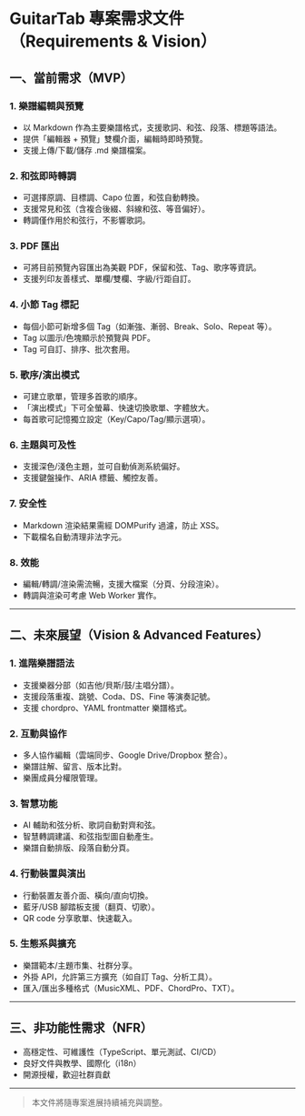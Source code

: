 # GuitarTab 專案需求文件（Requirements & Vision）

## 一、當前需求（MVP）

### 1. 樂譜編輯與預覽
- 以 Markdown 作為主要樂譜格式，支援歌詞、和弦、段落、標題等語法。
- 提供「編輯器 + 預覽」雙欄介面，編輯時即時預覽。
- 支援上傳/下載/儲存 .md 樂譜檔案。

### 2. 和弦即時轉調
- 可選擇原調、目標調、Capo 位置，和弦自動轉換。
- 支援常見和弦（含複合後綴、斜線和弦、等音偏好）。
- 轉調僅作用於和弦行，不影響歌詞。

### 3. PDF 匯出
- 可將目前預覽內容匯出為美觀 PDF，保留和弦、Tag、歌序等資訊。
- 支援列印友善樣式、單欄/雙欄、字級/行距自訂。

### 4. 小節 Tag 標記
- 每個小節可新增多個 Tag（如漸強、漸弱、Break、Solo、Repeat 等）。
- Tag 以圖示/色塊顯示於預覽與 PDF。
- Tag 可自訂、排序、批次套用。

### 5. 歌序/演出模式
- 可建立歌單，管理多首歌的順序。
- 「演出模式」下可全螢幕、快速切換歌單、字體放大。
- 每首歌可記憶獨立設定（Key/Capo/Tag/顯示選項）。

### 6. 主題與可及性
- 支援深色/淺色主題，並可自動偵測系統偏好。
- 支援鍵盤操作、ARIA 標籤、觸控友善。

### 7. 安全性
- Markdown 渲染結果需經 DOMPurify 過濾，防止 XSS。
- 下載檔名自動清理非法字元。

### 8. 效能
- 編輯/轉調/渲染需流暢，支援大檔案（分頁、分段渲染）。
- 轉調與渲染可考慮 Web Worker 實作。

---

## 二、未來展望（Vision & Advanced Features）

### 1. 進階樂譜語法
- 支援樂器分部（如吉他/貝斯/鼓/主唱分譜）。
- 支援段落重複、跳號、Coda、DS、Fine 等演奏記號。
- 支援 chordpro、YAML frontmatter 樂譜格式。

### 2. 互動與協作
- 多人協作編輯（雲端同步、Google Drive/Dropbox 整合）。
- 樂譜註解、留言、版本比對。
- 樂團成員分權限管理。

### 3. 智慧功能
- AI 輔助和弦分析、歌詞自動對齊和弦。
- 智慧轉調建議、和弦指型圖自動產生。
- 樂譜自動排版、段落自動分頁。

### 4. 行動裝置與演出
- 行動裝置友善介面、橫向/直向切換。
- 藍牙/USB 腳踏板支援（翻頁、切歌）。
- QR code 分享歌單、快速載入。

### 5. 生態系與擴充
- 樂譜範本/主題市集、社群分享。
- 外掛 API，允許第三方擴充（如自訂 Tag、分析工具）。
- 匯入/匯出多種格式（MusicXML、PDF、ChordPro、TXT）。

---

## 三、非功能性需求（NFR）
- 高穩定性、可維護性（TypeScript、單元測試、CI/CD）
- 良好文件與教學、國際化（i18n）
- 開源授權，歡迎社群貢獻

---

> 本文件將隨專案進展持續補充與調整。
